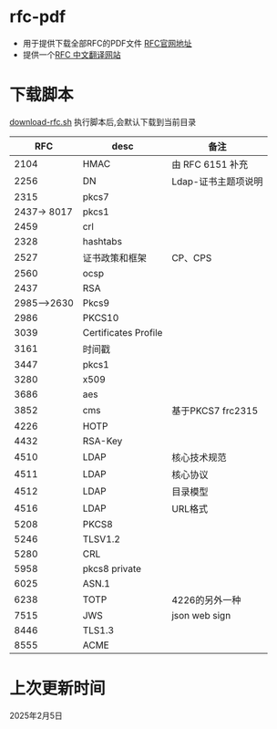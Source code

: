 # rfc-pdf

* 用于提供下载全部RFC的PDF文件 [RFC官网地址](https://www.rfc-editor.org)
* 提供一个[RFC 中文翻译网站](http://www.rfc2cn.com/index.html)

# 下载脚本

[download-rfc.sh](download-rfc.sh)
执行脚本后,会默认下载到当前目录

| RFC         | desc                 | 备注              |
|-------------|----------------------|-----------------|
| 2104        | HMAC                 | 由 RFC 6151 补充   |
| 2256        | DN                   | Ldap-证书主题项说明    |
| 2315        | pkcs7                |                 |
| 2437→  8017 | pkcs1                |                 |
| 2459        | crl                  |                 |
| 2328        | hashtabs             |                 |
| 2527        | 证书政策和框架              | CP、CPS          |
| 2560        | ocsp                 |                 |
| 2437        | RSA                  |                 |
| 2985-->2630 | Pkcs9                |                 |
| 2986        | PKCS10               |                 |
| 3039        | Certificates Profile |                 |
| 3161        | 时间戳                  |                 |
| 3447        | pkcs1                |                 |
| 3280        | x509                 |                 |
| 3686        | aes                  |                 |
| 3852        | cms                  | 基于PKCS7 frc2315 |
| 4226        | HOTP                 |                 |
| 4432        | RSA-Key              |                 |
| 4510        | LDAP                 | 核心技术规范          |
| 4511        | LDAP                 | 核心协议            |
| 4512        | LDAP                 | 目录模型            |
| 4516        | LDAP                 | URL格式           |
| 5208        | PKCS8                |                 |
| 5246        | TLSV1.2              |                 |
| 5280        | CRL                  |                 |
| 5958        | pkcs8 private        |                 |
| 6025        | ASN.1                |                 |
| 6238        | TOTP                 | 4226的另外一种       |
| 7515        | JWS                  | json web sign   |
| 8446        | TLS1.3               |                 |
| 8555        | ACME                 |                 |

# 上次更新时间

2025年2月5日
